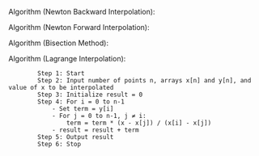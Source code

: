 Algorithm (Newton Backward Interpolation):



Algorithm (Newton Forward Interpolation):




Algorithm (Bisection Method):




Algorithm (Lagrange Interpolation):

            Step 1: Start
            Step 2: Input number of points n, arrays x[n] and y[n], and value of x to be interpolated
            Step 3: Initialize result = 0
            Step 4: For i = 0 to n-1
                - Set term = y[i]
                - For j = 0 to n-1, j ≠ i:
                    term = term * (x - x[j]) / (x[i] - x[j])
                - result = result + term
            Step 5: Output result
            Step 6: Stop

